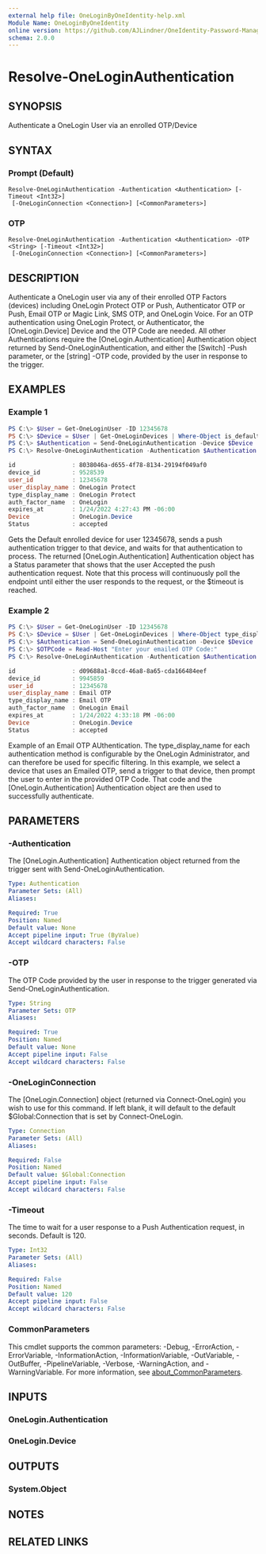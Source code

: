 ```yaml
---
external help file: OneLoginByOneIdentity-help.xml
Module Name: OneLoginByOneIdentity
online version: https://github.com/AJLindner/OneIdentity-Password-Manager-OneLogin-Integration/blob/master/Docs/Resolve-OneLoginAuthentication.md
schema: 2.0.0
---
```


# Resolve-OneLoginAuthentication

## SYNOPSIS
Authenticate a OneLogin User via an enrolled OTP/Device

## SYNTAX

### Prompt (Default)
```
Resolve-OneLoginAuthentication -Authentication <Authentication> [-Timeout <Int32>]
 [-OneLoginConnection <Connection>] [<CommonParameters>]
```

### OTP
```
Resolve-OneLoginAuthentication -Authentication <Authentication> -OTP <String> [-Timeout <Int32>]
 [-OneLoginConnection <Connection>] [<CommonParameters>]
```

## DESCRIPTION
Authenticate a OneLogin user via any of their enrolled OTP Factors (devices) including OneLogin Protect OTP or Push, Authenticator OTP or Push, Email OTP or Magic Link, SMS OTP, and OneLogin Voice. For an OTP authentication using OneLogin Protect, or Authenticator, the [OneLogin.Device] Device and the OTP Code are needed. All other Authentications require the [OneLogin.Authentication] Authentication object returned by Send-OneLoginAuthentication, and either the [Switch] -Push parameter, or the [string] -OTP code, provided by the user in response to the trigger.

## EXAMPLES

### Example 1
```powershell
PS C:\> $User = Get-OneLoginUser -ID 12345678
PS C:\> $Device = $User | Get-OneLoginDevices | Where-Object is_default
PS C:\> $Authentication = Send-OneLoginAuthentication -Device $Device
PS C:\> Resolve-OneLoginAuthentication -Authentication $Authentication -Push

id                : 8038046a-d655-4f78-8134-29194f049af0
device_id         : 9528539
user_id           : 12345678
user_display_name : OneLogin Protect
type_display_name : OneLogin Protect
auth_factor_name  : OneLogin
expires_at        : 1/24/2022 4:27:43 PM -06:00
Device            : OneLogin.Device
Status            : accepted
```

Gets the Default enrolled device for user 12345678, sends a push authentication trigger to that device, and waits for that authentication to process. The returned [OneLogin.Authentication] Authentication object has a Status parameter that shows that the user Accepted the push authentication request. Note that this process will continuously poll the endpoint until either the user responds to the request, or the $timeout is reached.

### Example 2
```powershell
PS C:\> $User = Get-OneLoginUser -ID 12345678
PS C:\> $Device = $User | Get-OneLoginDevices | Where-Object type_display_name -eq "Email OTP"
PS C:\> $Authentication = Send-OneLoginAuthentication -Device $Device
PS C:\> $OTPCode = Read-Host "Enter your emailed OTP Code:"
PS C:\> Resolve-OneLoginAuthentication -Authentication $Authentication -OTP $OTPCode

id                : d09688a1-8ccd-46a8-8a65-cda166484eef
device_id         : 9945859
user_id           : 12345678
user_display_name : Email OTP
type_display_name : Email OTP
auth_factor_name  : OneLogin Email
expires_at        : 1/24/2022 4:33:18 PM -06:00
Device            : OneLogin.Device
Status            : accepted
```

Example of an Email OTP AUthentication. The type_display_name for each authentication method is configurable by the OneLogin Administrator, and can therefore be used for specific filtering. In this example, we select a device that uses an Emailed OTP, send a trigger to that device, then prompt the user to enter in the provided OTP Code. That code and the [OneLogin.Authentication] Authentication object are then used to successfully authenticate.

## PARAMETERS

### -Authentication
The [OneLogin.Authentication] Authentication object returned from the trigger sent with Send-OneLoginAuthentication.

```yaml
Type: Authentication
Parameter Sets: (All)
Aliases:

Required: True
Position: Named
Default value: None
Accept pipeline input: True (ByValue)
Accept wildcard characters: False
```

### -OTP
The OTP Code provided by the user in response to the trigger generated via Send-OneLoginAuthentication.

```yaml
Type: String
Parameter Sets: OTP
Aliases:

Required: True
Position: Named
Default value: None
Accept pipeline input: False
Accept wildcard characters: False
```

### -OneLoginConnection
The [OneLogin.Connection] object (returned via Connect-OneLogin) you wish to use for this command. If left blank, it will default to the default $Global:Connection that is set by Connect-OneLogin.

```yaml
Type: Connection
Parameter Sets: (All)
Aliases:

Required: False
Position: Named
Default value: $Global:Connection
Accept pipeline input: False
Accept wildcard characters: False
```

### -Timeout
The time to wait for a user response to a Push Authentication request, in seconds. Default is 120.

```yaml
Type: Int32
Parameter Sets: (All)
Aliases:

Required: False
Position: Named
Default value: 120
Accept pipeline input: False
Accept wildcard characters: False
```

### CommonParameters
This cmdlet supports the common parameters: -Debug, -ErrorAction, -ErrorVariable, -InformationAction, -InformationVariable, -OutVariable, -OutBuffer, -PipelineVariable, -Verbose, -WarningAction, and -WarningVariable. For more information, see [about_CommonParameters](http://go.microsoft.com/fwlink/?LinkID=113216).

## INPUTS

### OneLogin.Authentication

### OneLogin.Device

## OUTPUTS

### System.Object
## NOTES

## RELATED LINKS
